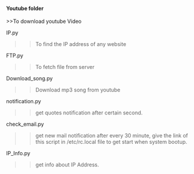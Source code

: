 <h4> Youtube folder </h4>
>>To download youtube Video

IP.py
>> To find the IP address of any website

FTP.py
>> To fetch file from server

Download_song.py
>>Download mp3 song from youtube

notification.py
>> get quotes notification after certain second.

check_email.py
>> get new mail notification after every 30 minute, give the link of this script in /etc/rc.local file to get start when system bootup.

IP_Info.py
>> get info about IP Address.

